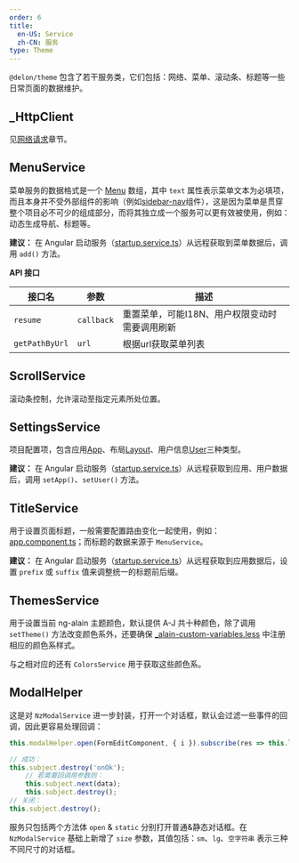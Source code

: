 ```yaml
---
order: 6
title:
  en-US: Service
  zh-CN: 服务
type: Theme
---
```


`@delon/theme` 包含了若干服务类，它们包括：网络、菜单、滚动条、标题等一些日常页面的数据维护。

## _HttpClient

见[网络请求](//localhost:4200/docs/net)章节。

## MenuService

菜单服务的数据格式是一个 [Menu](//github.com/cipchk/delon/blob/master/src/core/theme/services/menu/menu.service.ts#L4) 数组，其中 `text` 属性表示菜单文本为必填项，而且本身并不受外部组件的影响（例如[sidebar-nav](/components/sidebar-nav)组件），这是因为菜单是贯穿整个项目必不可少的组成部分，而将其独立成一个服务可以更有效被使用，例如：动态生成导航、标题等。

**建议：** 在 Angular 启动服务（[startup.service.ts](//github.com/cipchk/ng-alain/blob/master/src/app/core/services/startup.service.ts)）从远程获取到菜单数据后，调用 `add()` 方法。

**API 接口**

| 接口名 | 参数 | 描述 |
| ----- | --- | ---- |
| `resume` | `callback` | 重置菜单，可能I18N、用户权限变动时需要调用刷新 |
| `getPathByUrl` | `url` | 根据url获取菜单列表 |

## ScrollService

滚动条控制，允许滚动至指定元素所处位置。

## SettingsService

项目配置项，包含应用[App](//github.com/cipchk/delon/blob/master/src/core/theme/services/settings/settings.service.ts#L13)、布局[Layout](//github.com/cipchk/delon/blob/master/src/core/theme/services/settings/settings.service.ts#L22)、用户信息[User](//github.com/cipchk/delon/blob/master/src/core/theme/services/settings/settings.service.ts#L6)三种类型。

**建议：** 在 Angular 启动服务（[startup.service.ts](//github.com/cipchk/ng-alain/blob/master/src/app/core/services/startup.service.ts)）从远程获取到应用、用户数据后，调用 `setApp()`、`setUser()` 方法。

## TitleService

用于设置页面标题，一般需要配置路由变化一起使用，例如：[app.component.ts](//github.com/cipchk/ng-alain/blob/master/src/app/app.component.ts#L29)；而标题的数据来源于 `MenuService`。

**建议：** 在 Angular 启动服务（[startup.service.ts](//github.com/cipchk/ng-alain/blob/master/src/app/core/services/startup.service.ts)）从远程获取到应用数据后，设置 `prefix` 或 `suffix` 值来调整统一的标题前后缀。

## ThemesService

用于设置当前 ng-alain 主题颜色，默认提供 A-J 共十种颜色，除了调用 `setTheme()` 方法改变颜色系外，还要确保 [_alain-custom-variables.less](//github.com/cipchk/ng-alain/blob/master/src/styles/_alain-custom-variables.less) 中注册相应的颜色系样式。

与之相对应的还有 `ColorsService` 用于获取这些颜色系。

## ModalHelper

这是对 `NzModalService` 进一步封装，打开一个对话框，默认会过滤一些事件的回调，因此更容易处理回调：

```ts
this.modalHelper.open(FormEditComponent, { i }).subscribe(res => this.load());

// 成功：
this.subject.destroy('onOk');
    // 若需要回调用参数则：
    this.subject.next(data);
    this.subject.destroy();
// 关闭：
this.subject.destroy();
```

服务只包括两个方法体 `open` & `static` 分别打开普通&静态对话框。在 `NzModalService` 基础上新增了 `size` 参数，其值包括：`sm`、`lg`、`空字符串` 表示三种不同尺寸的对话框。
